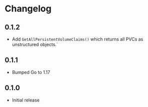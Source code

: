# Changelog

## 0.1.2
* Add `GetAllPersistentVolumeClaims()` which returns all PVCs as unstructured objects.`

## 0.1.1
* Bumped Go to 1.17

## 0.1.0
* Initial release
